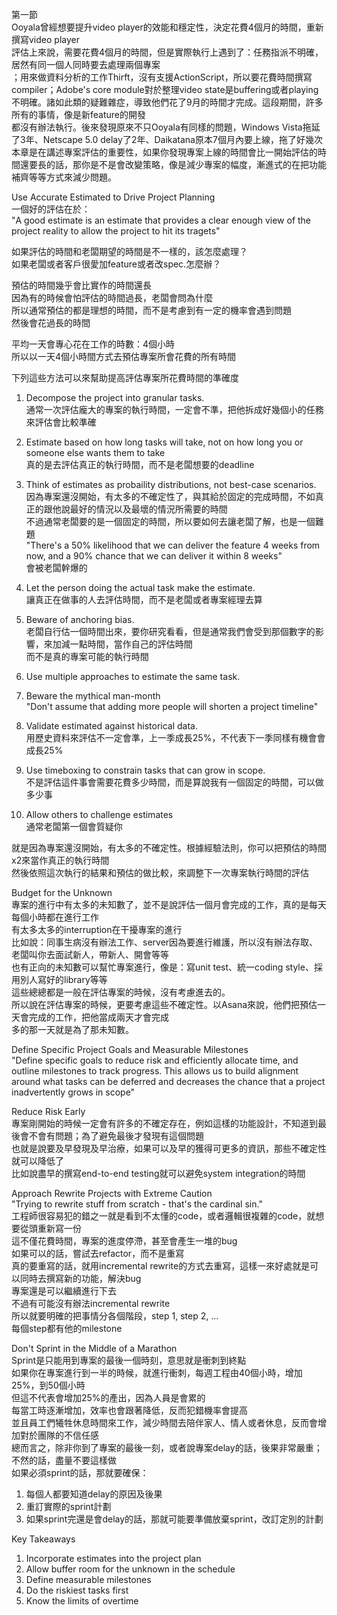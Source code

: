 第一節  
Ooyala曾經想要提升video player的效能和穩定性，決定花費4個月的時間，重新撰寫video player  
評估上來說，需要花費4個月的時間，但是實際執行上遇到了：任務指派不明確，居然有同一個人同時要去處理兩個專案  
；用來做資料分析的工作Thirft，沒有支援ActionScript，所以要花費時間撰寫compiler；Adobe's core module對於整理video state是buffering或者playing不明確。諸如此類的疑難雜症，導致他們花了9月的時間才完成。這段期間，許多所有的事情，像是新feature的開發  
都沒有辦法執行。後來發現原來不只Ooyala有同樣的問題，Windows Vista拖延了3年、Netscape 5.0 delay了2年、Daikatana原本7個月內要上線，拖了好幾次  
本章是在講述專案評估的重要性，如果你發現專案上線的時間會比一開始評估的時間還要長的話，那你是不是會改變策略，像是減少專案的幅度，漸進式的在把功能補齊等等方式來減少問題。  




Use Accurate Estimated to Drive Project Planning  
一個好的評估在於：  
"A good estimate is an estimate that provides a clear enough view of the project reality to allow the project to hit its tragets"  


如果評估的時間和老闆期望的時間是不一樣的，該怎麼處理？  
如果老闆或者客戶很愛加feature或者改spec.怎麼辦？  




預估的時間幾乎會比實作的時間還長  
因為有的時候會怕評估的時間過長，老闆會問為什麼  
所以通常預估的都是理想的時間，而不是考慮到有一定的機率會遇到問題  
然後會花過長的時間  


平均一天會專心花在工作的時數：4個小時  
所以以一天4個小時間方式去預估專案所會花費的所有時間  


下列這些方法可以來幫助提高評估專案所花費時間的準確度  
1. Decompose the project into granular tasks.  
通常一次評估龐大的專案的執行時間，一定會不準，把他拆成好幾個小的任務來評估會比較準確  


2. Estimate based on how long tasks will take, not on how long you or someone else wants them to take  
真的是去評估真正的執行時間，而不是老闆想要的deadline  


3. Think of estimates as probaility distributions, not best-case scenarios.  
因為專案還沒開始，有太多的不確定性了，與其給於固定的完成時間，不如真正的跟他說最好的情況以及最壞的情況所需要的時間  
不過通常老闆要的是一個固定的時間，所以要如何去讓老闆了解，也是一個難題  
"There's a 50% likelihood that we can deliver the feature 4 weeks from now, and a 90% chance that we can deliver it within 8 weeks"  
會被老闆幹爆的  


4. Let the person doing the actual task make the estimate.  
讓真正在做事的人去評估時間，而不是老闆或者專案經理去算  


5. Beware of anchoring bias.  
老闆自行估一個時間出來，要你研究看看，但是通常我們會受到那個數字的影響，來加減一點時間，當作自己的評估時間  
而不是真的專案可能的執行時間  


6. Use multiple approaches to estimate the same task.  
7. Beware the mythical man-month  
"Don't assume that adding more people will shorten a project timeline"  


8. Validate estimated against historical data.  
用歷史資料來評估不一定會準，上一季成長25%，不代表下一季同樣有機會會成長25%  


9. Use timeboxing to constrain tasks that can grow in scope.  
不是評估這件事會需要花費多少時間，而是算說我有一個固定的時間，可以做多少事  


10. Allow others to challenge estimates  
通常老闆第一個會質疑你  


就是因為專案還沒開始，有太多的不確定性。根據經驗法則，你可以把預估的時間x2來當作真正的執行時間  
然後依照這次執行的結果和預估的做比較，來調整下一次專案執行時間的評估  






Budget for the Unknown  
專案的進行中有太多的未知數了，並不是說評估一個月會完成的工作，真的是每天每個小時都在進行工作  
有太多太多的interruption在干擾專案的進行  
比如說：同事生病沒有辦法工作、server因為要進行維護，所以沒有辦法存取、老闆叫你去面試新人，帶新人、開會等等  
也有正向的未知數可以幫忙專案進行，像是：寫unit test、統一coding style、採用別人寫好的library等等  
這些總總都是一般在評估專案的時候，沒有考慮進去的。  
所以說在評估專案的時候，更要考慮這些不確定性。以Asana來說，他們把預估一天會完成的工作，把他當成兩天才會完成  
多的那一天就是為了那未知數。  






Define Specific Project Goals and Measurable Milestones  
"Define specific goals to reduce risk and efficiently allocate time, and outline milestones to track progress. This allows us to build alignment around what tasks can be deferred and decreases the chance that a project inadvertently grows in scope"  




Reduce Risk Early  
專案剛開始的時候一定會有許多的不確定存在，例如這樣的功能設計，不知道到最後會不會有問題；為了避免最後才發現有這個問題  
也就是說要及早發現及早治療，如果可以及早的獲得可更多的資訊，那些不確定性就可以降低了  
比如說盡早的撰寫end-to-end testing就可以避免system integration的時間  




Approach Rewrite Projects with Extreme Caution  
"Trying to rewrite stuff from scratch - that's the cardinal sin."  
工程師很容易犯的錯之一就是看到不太懂的code，或者邏輯很複雜的code，就想要從頭重新寫一份  
這不僅花費時間，專案的進度停滯，甚至會產生一堆的bug  
如果可以的話，嘗試去refactor，而不是重寫  
真的要重寫的話，就用incremental rewrite的方式去重寫，這樣一來好處就是可以同時去撰寫新的功能，解決bug  
專案還是可以繼續進行下去  
不過有可能沒有辦法incremental rewrite  
所以就要明確的把事情分各個階段，step 1, step 2, ...  
每個step都有他的milestone  




Don't Sprint in the Middle of a Marathon  
Sprint是只能用到專案的最後一個時刻，意思就是衝刺到終點  
如果你在專案進行到一半的時候，就進行衝刺，每週工程由40個小時，增加25%，到50個小時  
但這不代表會增加25%的產出，因為人員是會累的  
每當工時逐漸增加，效率也會跟著降低，反而犯錯機率會提高  
並且員工們犧牲休息時間來工作，減少時間去陪伴家人、情人或者休息，反而會增加對於團隊的不信任感  
總而言之，除非你到了專案的最後一刻，或者說專案delay的話，後果非常嚴重；不然的話，盡量不要這樣做  
如果必須sprint的話，那就要確保：  
1. 每個人都要知道delay的原因及後果  
2. 重訂實際的sprint計劃  
3. 如果sprint完還是會delay的話，那就可能要準備放棄sprint，改訂定別的計劃  




Key Takeaways  
1. Incorporate estimates into the project plan  
2. Allow buffer room for the unknown in the schedule  
3. Define measurable milestones  
4. Do the riskiest tasks first  
5. Know the limits of overtime
